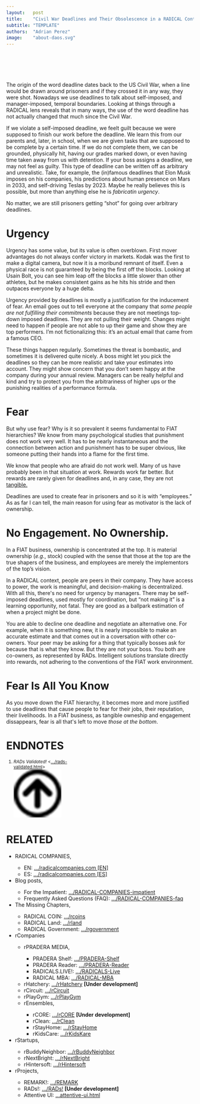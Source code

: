```yaml
---
layout:   post
title:    "Civil War Deadlines and Their Obsolescence in a RADICAL Context"
subtitle: "TEMPLATE"
authors:  "Adrian Perez"
image:    "about-daos.svg"
---
```


<div style="display:none;">
 <p></p>
</div>

<h1>&nbsp;</h1>
 <p>The origin of the word deadline dates back to the US Civil War, when a line would be drawn around prisoners and if they crossed it in any way, they were shot. Nowadays we use deadlines to talk about self-imposed, and manager-imposed, temporal boundaries. Looking at things through a <span class="_paradigm">RADICAL</span> lens reveals that in many ways, the use of the word deadline has not actually changed that much since the Civil War.</p>
 <p>If we violate a self-imposed deadline, we feelt guilt because we were supposed to finish our work before the deadline. We learn this from our parents and, later, in school, when we are given tasks that are supposed to be complete by a certain time. If we do not complete them, we can be grounded, physically hit, having our grades marked down, or even having time taken away from us with detention. If your boss assigns a deadline, we may not feel as guilty. This type of deadline can be written off as arbitrary and unrealistic. Take, for example, the (in)famous deadlines that Elon Musk imposes on his companies, his predictions about human presence on Mars in 2033, and self-driving Teslas by 2023. Maybe he really believes this is possible, but more than anything else he is <em>fabricatin urgency</em>.</p>
 <p>No matter, we are still prisoners getting &ldquo;shot&rdquo; for going over arbitrary deadlines.</p>

 <h1>Urgency</h1>
 <p>Urgency has some value, but its value is often overblown. First mover advantages do not always confer victory in markets. Kodak was the first to make a digital camera, but now it is a moribund remnant of itself. Even a physical race is not guaranteed by being the first off the blocks. Looking at Usain Bolt, you can see him leap off the blocks a little slower than other athletes, but he makes consistent gains as he hits his stride and then outpaces everyone by a huge delta.</p>
 <p>Urgency provided by deadlines is mostly a justification for the inducement of fear. An email goes out to tell everyone at the company that <em>some people are not fulfilling their commitments</em> because they are not meetings top-down imposed deadlines. They are not pulling their weight. Changes might need to happen if people are not able to up their game and show they are top performers. I’m not fictionalizing this: it’s an actual email that came from a famous CEO.</p>
 <p>These things happen regularly. Sometimes the threat is bombastic, and sometimes it is delivered quite nicely. A boss might let you pick the deadlines so they can be more realistic and take your estimates into account. They might show concern that you don’t seem happy at the company during your annual review. Managers can be really helpful and kind and try to protect you from the arbitrariness of higher ups or the punishing realities of a performance formula.</p>

 <h1>Fear</h1>
 <p>But why use fear? Why is it so prevalent it seems fundamental to <span class="_paradigm">FIAT</span> hierarchies? We know from many psychological studies that punishment does not work very well. It has to be nearly instantaneous and the connection between action and punishment has to be super obvious, like someone putting their hands into a flame for the first time.</p>
 <p>We know that people who are afraid do not work well. Many of us have probably been in that situation at work. Rewards work far better. But rewards are rarely given for deadlines and, in any case, they are not <a href="https://radicalcompanies.com/2022/08/09/rads-validated.html">tangible.</a></p>
 <p>Deadlines are used to create fear in prisoners and so it is with &ldquo;employees.&rdquo; As as far I can tell, the main reason for using fear as motivator is the lack of ownership.</p>

 <h1>No Engagement. No Ownership.</h1>
 <p>In a <span class="_paradigm">FIAT</span> business, ownership is concentrated at the top. It is material ownership (<em>e.g.</em>, stock) coupled with the sense that those at the top are the true shapers of the business, and employees are merely the implementors of the top&rsquo;s vision.</p>
 <p>In a <span class="_paradigm">RADICAL</span> context, people are peers in their company. They have access to power, the work is meaningful, and decision-making is decentralized. With all this, there's no need for urgency by managers. There may be self-imposed deadlines, used mostly for coordination, but &ldquo;not making it&rdquo; is a learning opportunity, not fatal. They are good as a ballpark estimation of when a project might be done.</p>
 <p>You are able to decline one deadline and negotiate an alternative one. For example, when it is something new, it is nearly impossible to make an accurate estimate and that comes out in a coversation with other co-owners. Your peer may be asking for a thing that typically bosses ask for because that is what they know. But they are not your boss. You both are co-owners, as represented by RADs. Intelligent solutions translate directly into rewards, not adhering to the conventions of the <span class="_paradigm">FIAT</span> work environment.</p>

<h1>Fear Is All You Know</h1>
 <p>As you move down the <span class="_paradigm">FIAT</span> hierarchy, it becomes more and more justified to use deadlines that cause people to fear for their jobs, their reputation, their livelihoods. In a <span class="_paradigm">FIAT</span> business, as tangible owneship and engagement dissappears, fear is all that's left to move <em>those at the bottom</em>.</p>

<h1 class="_section">ENDNOTES</h1>
 <ol style="font-size:smaller; ">
  <li id="en01" class="_list-item" style="width:1.5in; ">
   <p>
    <em>RADs Validated!</em>
    <<a href="https://radicalcompanies.com/2022/08/09/rads-validated.html" target="_blank">&hellip;/rads-validated.html</a>>
    <a class="_uparrow" href="#bm01"><img src="/assets/img/arrow-up-icon.png"></a>
   </p>
  </li>
 </ol>

<h1 class="_section">RELATED</h1>
 <ul>
  <li>RADICAL COMPANIES,</li>
   <ul>
    <li><a>EN</a>: <a href="https://radicalcompanies.com" target="_blank">&hellip;/radicalcompanies.com [EN]</a></li>
    <li><a>ES</a>: <a href="https://radicalcompanies.com" target="_blank">&hellip;/radicalcompanies.com [ES]</a></li>
   </ul>
  <li>Blog posts,</li>
   <ul>
    <li>For the Impatient: <a href="https://radicalcompanies.com/2022/05/04/RADICAL-COMPANIES-impatient" target="_blank">&hellip;/RADICAL-COMPANIES-impatient</a></li>
    <li>Frequently Asked Questions (FAQ): <a href="https://radicalcompanies.com/2022/05/05/RADICAL-COMPANIES-faq" target="_blank">&hellip;/RADICAL-COMPANIES-faq</a></li>
   </ul>
   <li>The Missing Chapters,</li>
    <ul>
     <li>RADICAL COIN: <a href="https://radicalcompanies.com/2022/05/07/rcoins" target="_blank">&hellip;/rcoins</a></li>
     <li>RADICAL Land: <a href="https://radicalcompanies.com/2022/05/08/rland" target="_blank">&hellip;/rland</a></li>
     <li>RADICAL Government: <a href="https://radicalcompanies.com/2022/05/06/rgovernment" target="_blank">&hellip;/rgovernment</a></li>
    </ul>
   <li>rCompanies</li>
    <ul>
     <li>rPRADERA MEDIA,</li>
      <ul>
       <li>PRADERA Shelf: <a href="https://radicalcompanies.com/2022/04/02/PRADERA-Shelf" target="_blank">&hellip;/PRADERA-Shelf</a></li>
       <li>PRADERA Reader: <a href="https://radicalcompanies.com/2022/04/01/PRADERA-Reader" target="_blank">&hellip;/PRADERA-Reader</a></li>
       <li>RADICALS.LIVE!: <a href="https://radicalcompanies.com/2022/04/04/RADICALS-Live" target="_blank">&hellip;/RADICALS-Live</a></li>
       <li>RADICAL MBA: <a href="https://radicalcompanies.com/2022/04/03/RADICAL-MBA" target="_blank">&hellip;/RADICAL-MBA</a></li>
      </ul>
     <li>rHatchery: <a href="https://radicalcompanies.com/2022/05/16/rHatchery" target="_blank">&hellip;/rHatchery</a> <span style="font-weight:bold; ">[Under development]</span></li>
     <li>rCircuit: <a href="https://radicalcompanies.com/2022/04/05/rCircuit" target="_blank">&hellip;/rCircuit</a></li>
     <li>rPlayGym: <a href="https://radicalcompanies.com/2022/04/06/rPlayGym" target="_blank">&hellip;/rPlayGym</a></li>
     <li>rEnsembles,</li>
      <ul>
       <li>rCORE: <a href="https://radicalcompanies.com/2022/05/15/rCORE" target="_blank">&hellip;/rCORE</a> <span style="font-weight:bold; ">[Under development]</span></li>
       <li>rClean: <a href="https://radicalcompanies.com/2022/05/14/rClean" target="_blank">&hellip;/rClean</a></li>
       <li>rStayHome: <a href="https://radicalcompanies.com/2022/05/12/rStayHome" target="_blank">&hellip;/rStayHome</a></li>
       <li>rKidsCare: <a href="https://radicalcompanies.com/2022/05/13/rKidsKare" target="_blank">&hellip;/rKidsKare</a></li>
      </ul>
    </ul>
  <li>rStartups,</li>
   <ul>
    <li>rBuddyNeighbor: <a href="https://radicalcompanies.com/2022/05/20/rBuddyNeighbor" target="_blank">&hellip;/rBuddyNeighbor</a></li>
    <li>rNextBright: <a href="https://radicalcompanies.com/2022/05/22/rNextBright" target="_blank">&hellip;/rNextBright</a></li>
    <li>rHintersoft: <a href="https://radicalcompanies.com/2022/05/21/rHintersoft" target="_blank">&hellip;/rHintersoft</a></li> 
   </ul>
  <li>rProjects,</li>
   <ul>
    <li>REMARK!: <a href="https://radicalcompanies.com/2022/05/18/REMARK" target="_blank">&hellip;/REMARK</a></li>
    <li>RADs!: <a href="https://radicalcompanies.com/2022/05/19/RADs!" target="_blank">&hellip;/RADs!</a> <span style="font-weight:bold; ">[Under development]</span></li>
    <li>Attentive UI: <a href="https://radicalcompanies.com/2022/05/17/attentive-ui.html" target="_blank">&hellip;attentive-ui.html</a></li>
   </ul>
 </ul>